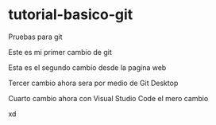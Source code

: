 # tutorial-basico-git
Pruebas para git

Este es mi primer cambio de git

Esta es el segundo cambio desde la pagina web 

Tercer cambio ahora sera por medio de Git Desktop

Cuarto cambio ahora con Visual Studio Code
el mero cambio

xd

